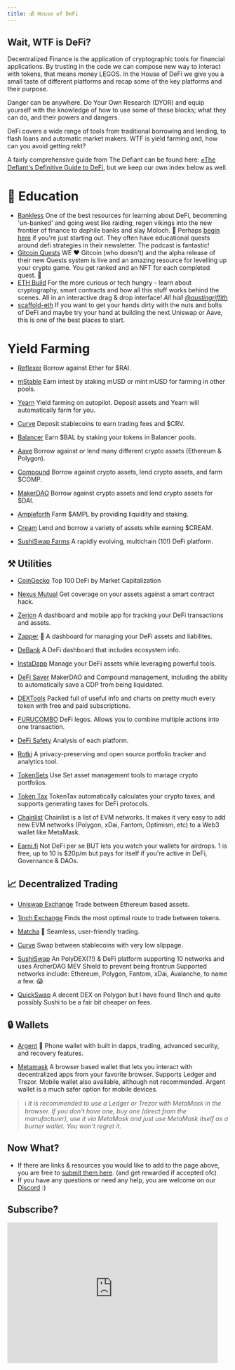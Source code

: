 ```yaml
---
title: 💰 House of DeFi
---
```


## Wait, WTF is DeFi?

Decentralized Finance is the application of cryptographic tools for financial applications. By trusting in the code we can compose new way to interact with tokens, that means money LEGOS. In the House of DeFi we give you a small taste of different platforms and recap some of the key platforms and their purpose.

Danger can be anywhere. Do Your Own Research (DYOR) and equip yourself with the knowledge of how to use some of these blocks; what they can do, and their powers and dangers.

DeFi covers a wide range of tools from traditional borrowing and lending, to flash loans and automatic market makers. WTF is yield farming and, how can you avoid getting rekt?

A fairly comprehensive guide from The Defiant can be found here: [✊The Defiant's Definitive Guide to DeFi](https://newsletter.thedefiant.io/p/the-defiants-definitive-guide-to), but we keep our own index below as well.

# 🏫 Education
- [Bankless](https://newsletter.banklesshq.com/) One of the best resources for learning about DeFi, becomming 'un-banked' and going west like raiding, regen vikings into the new frontier of finance to dephile banks and slay Moloch. 💪 Perhaps [begin here](https://newsletter.banklesshq.com/p/-guide-1-starting-with-bankless) if you're just starting out. They often have educational quests around defi strategies in their newsletter. The podcast is fantastic!
- [Gitcoin Quests](https://gitcoin.co/quests) WE ❤️ Gitcoin (who doesn't) and the alpha release of their new Quests system is live and an amazing resource for levelling up your crypto game. You get ranked and an NFT for each completed quest. 🥳
- [ETH Build](https://eth.build/) For the more curious or tech hungry - learn about cryptography, smart contracts and how all this stuff works behind the scenes. All in an interactive drag & drop interface!  *All hail [@austingriffith](https://twitter.com/austingriffith)*
- [scaffold-eth](https://github.com/austintgriffith/scaffold-eth) If you want to get your hands dirty with the nuts and bolts of DeFi and maybe try your hand at building the next Uniswap or Aave, this is one of the best places to start.


# Yield Farming

-   [Reflexer](https://reflexer.finance/) Borrow against Ether for $RAI.

-   [mStable](https://app.mstable.org/)  Earn intest by staking mUSD or mint mUSD for farming in other pools.

-   [Yearn](https://yearn.finance/) Yield farming on autopilot. Deposit assets and Yearn will automatically farm for you.

-   [Curve](https://www.curve.fi/) Deposit stablecoins to earn trading fees and $CRV.

-   [Balancer](https://balancer.finance/) Earn $BAL by staking your tokens in Balancer pools.

-   [Aave](https://aave.com/) Borrow against or lend many different crypto assets (Ethereum & Polygon).

-   [Compound](https://compound.finance/) Borrow against crypto assets, lend crypto assets, and farm $COMP.

-   [MakerDAO](https://makerdao.com/en/)  Borrow against crypto assets and lend crypto assets for $DAI.

-   [Ampleforth](https://www.ampleforth.org/dapps/) Farm $AMPL by providing liquidity and staking.

-   [Cream](https://app.cream.finance/)  Lend and borrow a variety of assets while earning $CREAM.
-   [SushiSwap Farms](https://app.sushi.com/farm) A rapidly evolving, multichain (10!) DeFi platform.


## ⚒️ Utilities

-   [CoinGecko](https://www.coingecko.com/en/defi) Top 100 DeFi by Market Capitalization

-   [Nexus Mutual](https://nexusmutual.io/)  Get coverage on your assets against a smart contract hack.

-   [Zerion](https://zerion.io/)  A dashboard and mobile app for tracking your DeFi transactions and assets.

-   [Zapper](https://www.zapper.fi/) 🔰  A dashboard for managing your DeFi assets and liabilites.

-   [DeBank](https://debank.com/)  A DeFi dashboard that includes ecosystem info.

-   [InstaDapp](https://instadapp.io/) Manage your DeFi assets while leveraging powerful tools.

-   [DeFi Saver](https://defisaver.com/) MakerDAO and Compound management, including the ability to automatically save a CDP from being liquidated.
-   [DEXTools](https://www.dextools.io/) Packed full of useful info and charts on pretty much every token with free and paid subscriptions.

-   [FURUCOMBO](https://furucombo.app/) DeFi legos. Allows you to combine multiple actions into one transaction.

-   [DeFi Safety](https://defisafety.com/) Analysis of each platform.

-   [Rotki](https://rotki.com/) A privacy-preserving and open source portfolio tracker and analytics tool.

-   [TokenSets](https://www.tokensets.com/) Use Set asset management tools to manage crypto portfolios.

-   [Token Tax](https://tokentax.co/?via=yf-tools)  TokenTax automatically calculates your crypto taxes, and supports generating taxes for DeFi protocols.
-   [Chainlist](https://chainlist.org/) Chainlist is a list of EVM networks. It makes it very easy to add new EVM networks (Polygon, xDai, Fantom, Optimism, etc) to a Web3 wallet like MetaMask.
-   [Earni.fi](https://earni.fi/) Not DeFi per se BUT lets you watch your wallets for airdrops. 1 is free, up to 10 is $20p/m but pays for itself if you're active in DeFi, Governance & DAOs.


## 📈 Decentralized Trading

-   [Uniswap Exchange](https://app.uniswap.org/#/swap) Trade between Ethereum based assets.

-   [1inch Exchange](https://1inch.exchange/) Finds the most optimal route to trade between tokens.

-   [Matcha](https://matcha.xyz/) 🔰 Seamless, user-friendly trading.

-   [Curve](https://www.curve.fi/) Swap between stablecoins with very low slippage.
-   [SushiSwap](https://app.sushi.com/swap) An PolyDEX(?!) & DeFi platform supporting 10 networks and uses ArcherDAO MEV Shield to prevent being frontrun Supported networks include: Ethereum, Polygon, Fantom, xDai, Avalanche, to name a few. 😱
-   [QuickSwap](https://quickswap.exchange/) A decent DEX on Polygon but I have found 1Inch and quite possibly Sushi to be a fair bit cheaper on fees.


## 🔒 Wallets

-   [Argent](https://www.argent.xyz/) 🔰  Phone wallet with built in dapps, trading, advanced security, and recovery features.

-   [Metamask](https://metamask.io/) A browser based wallet that lets you interact with decentralized apps from your favorite browser. Supports Ledger and Trezor. Mobile wallet also available, although not recommended. Argent wallet is a much safer option for mobile devices.

> ℹ️ *It is recommended to use a Ledger or Trezor with MetaMask in the browser. If you don't have one, buy one (direct from the manufacturer), use it via MetaMask and just use MetaMask itself as a burner wallet. You won't regret it.*


## Now What?

-   If there are links & resources you would like to add to the page above, you are free to [submit them here](https://github.com/MetaFam/metagame-wiki/blob/master/docs/great-houses/house-of-defi.mdx). (and get rewarded if accepted ofc)
-   If you have any questions or need any help, you are welcome on our [Discord](https://discord.gg/6JFXC9T) :)

## Subscribe?
<iframe
  width='480'
  height='320'
  src='https://metagame.substack.com/embed'
  frameborder='0'
  scrolling='no'
  style={{ background: 'white' }}
></iframe>
